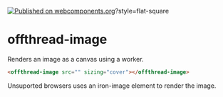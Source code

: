 [![Published on webcomponents.org](https://img.shields.io/badge/webcomponents.org-published-blue.svg)](https://www.webcomponents.org/element/owner/my-element)?style=flat-square

# offthread-image

Renders an image as a canvas using a worker.

```html
<offthread-image src="" sizing="cover"></offthread-image>
```

Unsuported browsers uses an iron-image element to render the image.
